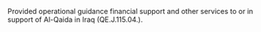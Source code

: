  Provided operational guidance financial support and other services to or in 
support of Al-Qaida in Iraq (QE.J.115.04.).

